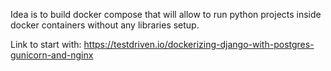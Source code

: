 Idea is to build docker compose that will allow to run python projects inside
docker containers without any libraries setup.

Link to start with: https://testdriven.io/dockerizing-django-with-postgres-gunicorn-and-nginx

